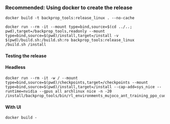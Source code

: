 ### Recommended: Using docker to create the release
```
docker build -t backprop_tools:release_linux . --no-cache
```
```
docker run --rm -it --mount type=bind,source=$(cd ../..; pwd),target=/backprop_tools,readonly --mount type=bind,source=$(pwd)/install,target=/install -v $(pwd)/build.sh:/build.sh:ro backprop_tools:release_linux
/build.sh /install
````

#### Testing the release
#### Headless
```
docker run --rm -it -w / --mount type=bind,source=$(pwd)/checkpoints,target=/checkpoints --mount type=bind,source=$(pwd)/install,target=/install --cap-add=sys_nice --runtime=nvidia --gpus all archlinux nice -n -20 /install/backprop_tools/bin/rl_environments_mujoco_ant_training_ppo_cuda_full 
```
#### With UI
```
docker build -